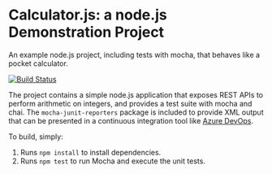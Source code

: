 Calculator.js: a node.js Demonstration Project
==============================================
An example node.js project, including tests with mocha, that behaves like
a pocket calculator.

[![Build Status](https://mattburnsred.visualstudio.com/PartsUnlimited/_apis/build/status/mattburnsred.calculator?branchName=master)](https://mattburnsred.visualstudio.com/PartsUnlimited/_build/latest?definitionId=9&branchName=master)

The project contains a simple node.js application that exposes REST APIs
to perform arithmetic on integers, and provides a test suite with mocha
and chai.  The `mocha-junit-reporters` package is included to provide XML
output that can be presented in a continuous integration tool like
[Azure DevOps](https://azure.com/devops).

To build, simply:

1. Runs `npm install` to install dependencies.
2. Runs `npm test` to run Mocha and execute the unit tests.

